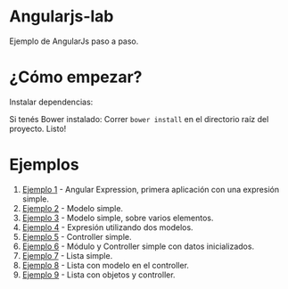 Angularjs-lab
=============

Ejemplo de AngularJs paso a paso.


¿Cómo empezar?
=============

Instalar dependencias:

Si tenés Bower instalado:
Correr `bower install` en el directorio raíz del proyecto.
Listo!

Ejemplos
========

1. [Ejemplo 1](https://github.com/leomicheloni/angularjs-lab/blob/master/examples/ejemplo1/index.html) - Angular Expression, primera aplicación con una expresión simple.
2. [Ejemplo 2](https://github.com/leomicheloni/angularjs-lab/blob/master/examples/ejemplo2/index.html) - Modelo simple.
3. [Ejemplo 3](https://github.com/leomicheloni/angularjs-lab/blob/master/examples/ejemplo3/index.html) - Modelo simple, sobre varios elementos.
4. [Ejemplo 4](https://github.com/leomicheloni/angularjs-lab/blob/master/examples/ejemplo4/index.html) - Expresión utilizando dos modelos.
5. [Ejemplo 5](https://github.com/leomicheloni/angularjs-lab/blob/master/examples/ejemplo5/index.html) - Controller simple.
6. [Ejemplo 6](https://github.com/leomicheloni/angularjs-lab/blob/master/examples/ejemplo6/index.html) - Módulo y Controller simple con datos inicializados.
7. [Ejemplo 7](https://github.com/leomicheloni/angularjs-lab/blob/master/examples/ejemplo7/index.html) - Lista simple.
8. [Ejemplo 8](https://github.com/leomicheloni/angularjs-lab/blob/master/examples/ejemplo8/index.html) - Lista con modelo en el controller.
9. [Ejemplo 9](https://github.com/leomicheloni/angularjs-lab/blob/master/examples/ejemplo9/index.html) - Lista con objetos y controller.





